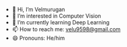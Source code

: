 - 👋 Hi, I’m Velmurugan
- 👀 I’m interested in Computer Vision
- 🌱 I’m currently learning Deep Learning
- 📫 How to reach me: velu9598@gmail.com
- 😄 Pronouns: He/him

<!---
vel-14/vel-14 is a ✨ special ✨ repository because its `README.md` (this file) appears on your GitHub profile.
You can click the Preview link to take a look at your changes.
--->
